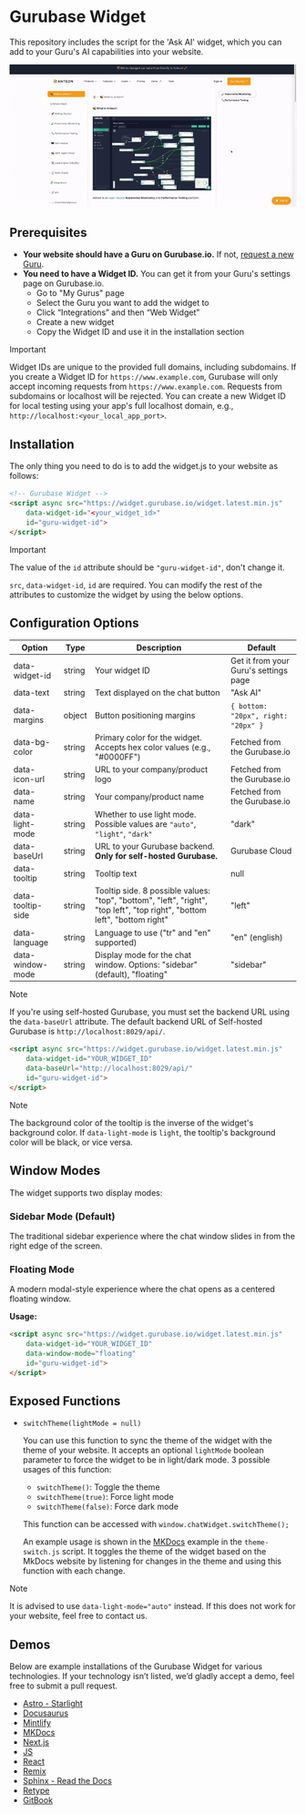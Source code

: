 # Gurubase Widget
This repository includes the script for the 'Ask AI' widget, which you can add to your Guru's AI capabilities into your website.

<p align="center">
  <img src="./assets/widget.gif" alt="widget demo">
</p>

## Prerequisites

- **Your website should have a Guru on Gurubase.io.** If not, [request a new Guru](https://github.com/Gurubase/gurubase?tab=readme-ov-file#how-to-create-a-guru).
- **You need to have a Widget ID.** You can get it from your Guru's settings page on Gurubase.io.
   - Go to "My Gurus" page
   - Select the Guru you want to add the widget to
   - Click “Integrations” and then “Web Widget”
   - Create a new widget
   - Copy the Widget ID and use it in the installation section

> [!IMPORTANT]
> Widget IDs are unique to the provided full domains, including subdomains. If you create a Widget ID for `https://www.example.com`, Gurubase will only accept incoming requests from `https://www.example.com`. Requests from subdomains or localhost will be rejected. You can create a new Widget ID for local testing using your app's full localhost domain, e.g., `http://localhost:<your_local_app_port>`.

## Installation
The only thing you need to do is to add the widget.js to your website as follows:
```html
<!-- Gurubase Widget -->
<script async src="https://widget.gurubase.io/widget.latest.min.js" 
    data-widget-id="<your_widget_id>"
    id="guru-widget-id">
</script>
```

> [!IMPORTANT]
> The value of the `id` attribute should be `"guru-widget-id"`, don't change it.

`src`, `data-widget-id`, `id` are required. You can modify the rest of the attributes to customize the widget by using the below options.

## Configuration Options

| Option | Type | Description | Default |
|--------|------|-------------|---------|
| data-widget-id | string | Your widget ID | Get it from your Guru's settings page |
| data-text | string | Text displayed on the chat button | "Ask AI" |
| data-margins | object | Button positioning margins | `{ bottom: "20px", right: "20px" }` |
| data-bg-color | string | Primary color for the widget. Accepts hex color values (e.g., "#0000FF") | Fetched from the Gurubase.io |
| data-icon-url | string | URL to your company/product logo | Fetched from the Gurubase.io |
| data-name | string | Your company/product name | Fetched from the Gurubase.io |
| data-light-mode | string | Whether to use light mode. Possible values are `"auto"`, `"light"`, `"dark"` | "dark" |
| data-baseUrl | string | URL to your Gurubase backend. **Only for self-hosted Gurubase.** | Gurubase Cloud |
| data-tooltip | string | Tooltip text | null |
| data-tooltip-side | string | Tooltip side. 8 possible values: "top", "bottom", "left", "right", "top left", "top right", "bottom left", "bottom right" | "left" |
| data-language | string | Language to use ("tr" and "en" supported) | "en" (english) |
| data-window-mode | string | Display mode for the chat window. Options: "sidebar" (default), "floating" | "sidebar" |


> [!NOTE]
> If you're using self-hosted Gurubase, you must set the backend URL using the `data-baseUrl` attribute. The default backend URL of Self-hosted Gurubase is `http://localhost:8029/api/`.
> ```html
> <script async src="https://widget.gurubase.io/widget.latest.min.js" 
>     data-widget-id="YOUR_WIDGET_ID"
>     data-baseUrl="http://localhost:8029/api/"
>     id="guru-widget-id">
> </script>
> ```

> [!NOTE]
> The background color of the tooltip is the inverse of the widget's background color. If `data-light-mode` is `light`, the tooltip's background color will be black, or vice versa.

## Window Modes

The widget supports two display modes:

### Sidebar Mode (Default)
The traditional sidebar experience where the chat window slides in from the right edge of the screen.

### Floating Mode
A modern modal-style experience where the chat opens as a centered floating window.

**Usage:**
```html
<script async src="https://widget.gurubase.io/widget.latest.min.js" 
    data-widget-id="YOUR_WIDGET_ID"
    data-window-mode="floating"
    id="guru-widget-id">
</script>
```

## Exposed Functions

- `switchTheme(lightMode = null)`
  
  You can use this function to sync the theme of the widget with the theme of your website. It accepts an optional `lightMode` boolean parameter to force the widget to be in light/dark mode. 3 possible usages of this function:
  - `switchTheme()`: Toggle the theme
  - `switchTheme(true)`: Force light mode
  - `switchTheme(false)`: Force dark mode
  
  This function can be accessed with `window.chatWidget.switchTheme();`

  An example usage is shown in the [MKDocs](https://github.com/Gurubase/gurubase-widget/tree/master/examples/mkdocs/docs/js/theme-switch.js) example in the `theme-switch.js` script. It toggles the theme of the widget based on the MkDocs website by listening for changes in the theme and using this function with each change. 

> [!NOTE] 
> It is advised to use `data-light-mode="auto"` instead. If this does not work for your website, feel free to contact us.

## Demos
Below are example installations of the Gurubase Widget for various technologies. If your technology isn’t listed, we’d gladly accept a demo, feel free to submit a pull request.

- [Astro - Starlight](https://github.com/Gurubase/gurubase-widget/tree/master/examples/astro-starlight)
- [Docusaurus](https://github.com/Gurubase/gurubase-widget/tree/master/examples/docusaurus)
- [Mintlify](https://github.com/Gurubase/gurubase-widget/tree/master/examples/mintlify)
- [MKDocs](https://github.com/Gurubase/gurubase-widget/tree/master/examples/mkdocs)
- [Next.js](https://github.com/Gurubase/gurubase-widget/tree/master/examples/nextjs)
- [JS](https://github.com/Gurubase/gurubase-widget/tree/master/examples/pure_js)
- [React](https://github.com/Gurubase/gurubase-widget/tree/master/examples/react_app)
- [Remix](https://github.com/Gurubase/gurubase-widget/tree/master/examples/remix)
- [Sphinx - Read the Docs](https://github.com/Gurubase/gurubase-widget/tree/master/examples/sphinx)
- [Retype](https://github.com/Gurubase/gurubase-widget/tree/master/examples/retype)
- [GitBook](https://www.gitbook.com/integrations/gurubase)